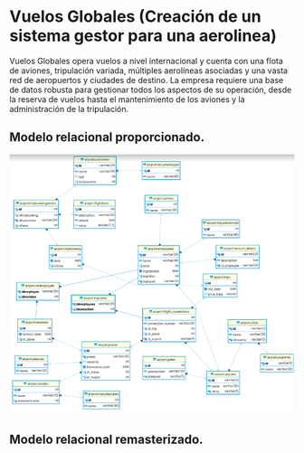 # Vuelos Globales (Creación de un sistema gestor para una aerolinea)

Vuelos Globales opera vuelos a nivel internacional y cuenta con una flota de aviones, tripulación
variada, múltiples aerolíneas asociadas y una vasta red de aeropuertos y ciudades de destino. La
empresa requiere una base de datos robusta para gestionar todos los aspectos de su operación,
desde la reserva de vuelos hasta el mantenimiento de los aviones y la administración de la
tripulación.

## Modelo relacional proporcionado.
![](./img/relacional00.png)

## Modelo relacional remasterizado.
![]()
